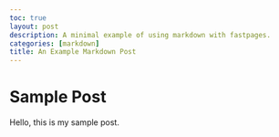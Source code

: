 ```yaml
---
toc: true
layout: post
description: A minimal example of using markdown with fastpages.
categories: [markdown]
title: An Example Markdown Post
---
```


# Sample Post
Hello, this is my sample post.